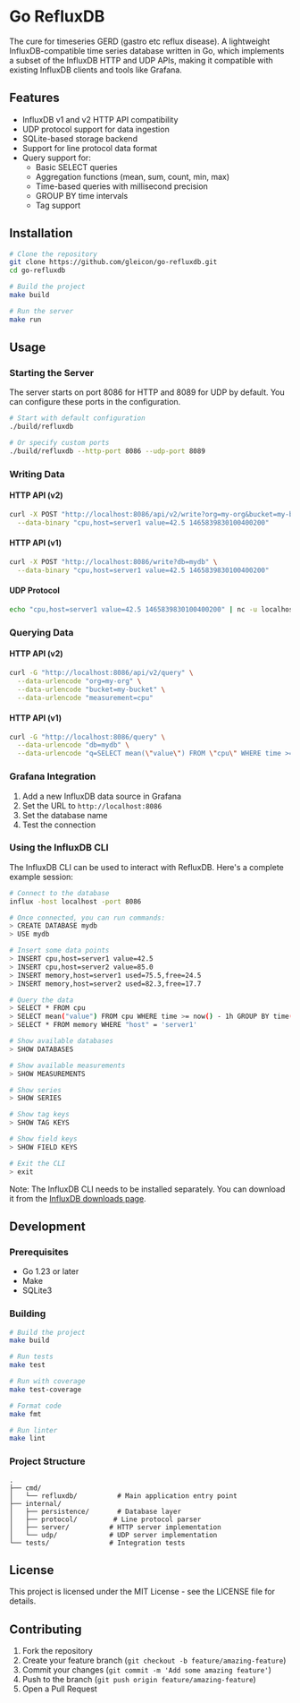 # Go RefluxDB

The cure for timeseries GERD (gastro etc reflux disease). A lightweight InfluxDB-compatible time series database written in Go, which implements a subset of the InfluxDB HTTP and UDP APIs, making it compatible with existing InfluxDB clients and tools like Grafana.

## Features

- InfluxDB v1 and v2 HTTP API compatibility
- UDP protocol support for data ingestion
- SQLite-based storage backend
- Support for line protocol data format
- Query support for:
  - Basic SELECT queries
  - Aggregation functions (mean, sum, count, min, max)
  - Time-based queries with millisecond precision
  - GROUP BY time intervals
  - Tag support

## Installation

```bash
# Clone the repository
git clone https://github.com/gleicon/go-refluxdb.git
cd go-refluxdb

# Build the project
make build

# Run the server
make run
```

## Usage

### Starting the Server

The server starts on port 8086 for HTTP and 8089 for UDP by default. You can configure these ports in the configuration.

```bash
# Start with default configuration
./build/refluxdb

# Or specify custom ports
./build/refluxdb --http-port 8086 --udp-port 8089
```

### Writing Data

#### HTTP API (v2)

```bash
curl -X POST "http://localhost:8086/api/v2/write?org=my-org&bucket=my-bucket" \
  --data-binary "cpu,host=server1 value=42.5 1465839830100400200"
```

#### HTTP API (v1)

```bash
curl -X POST "http://localhost:8086/write?db=mydb" \
  --data-binary "cpu,host=server1 value=42.5 1465839830100400200"
```

#### UDP Protocol

```bash
echo "cpu,host=server1 value=42.5 1465839830100400200" | nc -u localhost 8089
```

### Querying Data

#### HTTP API (v2)

```bash
curl -G "http://localhost:8086/api/v2/query" \
  --data-urlencode "org=my-org" \
  --data-urlencode "bucket=my-bucket" \
  --data-urlencode "measurement=cpu"
```

#### HTTP API (v1)

```bash
curl -G "http://localhost:8086/query" \
  --data-urlencode "db=mydb" \
  --data-urlencode "q=SELECT mean(\"value\") FROM \"cpu\" WHERE time >= now() - 1h GROUP BY time(5m) fill(null)"
```

### Grafana Integration

1. Add a new InfluxDB data source in Grafana
2. Set the URL to `http://localhost:8086`
3. Set the database name
4. Test the connection

### Using the InfluxDB CLI

The InfluxDB CLI can be used to interact with RefluxDB. Here's a complete example session:

```bash
# Connect to the database
influx -host localhost -port 8086

# Once connected, you can run commands:
> CREATE DATABASE mydb
> USE mydb

# Insert some data points
> INSERT cpu,host=server1 value=42.5
> INSERT cpu,host=server2 value=85.0
> INSERT memory,host=server1 used=75.5,free=24.5
> INSERT memory,host=server2 used=82.3,free=17.7

# Query the data
> SELECT * FROM cpu
> SELECT mean("value") FROM cpu WHERE time >= now() - 1h GROUP BY time(5m) fill(null)
> SELECT * FROM memory WHERE "host" = 'server1'

# Show available databases
> SHOW DATABASES

# Show available measurements
> SHOW MEASUREMENTS

# Show series
> SHOW SERIES

# Show tag keys
> SHOW TAG KEYS

# Show field keys
> SHOW FIELD KEYS

# Exit the CLI
> exit
```

Note: The InfluxDB CLI needs to be installed separately. You can download it from the [InfluxDB downloads page](https://portal.influxdata.com/downloads/).

## Development

### Prerequisites

- Go 1.23 or later
- Make
- SQLite3

### Building

```bash
# Build the project
make build

# Run tests
make test

# Run with coverage
make test-coverage

# Format code
make fmt

# Run linter
make lint
```

### Project Structure

```
.
├── cmd/
│   └── refluxdb/          # Main application entry point
├── internal/
│   ├── persistence/       # Database layer
│   ├── protocol/         # Line protocol parser
│   ├── server/          # HTTP server implementation
│   └── udp/             # UDP server implementation
└── tests/               # Integration tests
```

## License

This project is licensed under the MIT License - see the LICENSE file for details.

## Contributing

1. Fork the repository
2. Create your feature branch (`git checkout -b feature/amazing-feature`)
3. Commit your changes (`git commit -m 'Add some amazing feature'`)
4. Push to the branch (`git push origin feature/amazing-feature`)
5. Open a Pull Request
